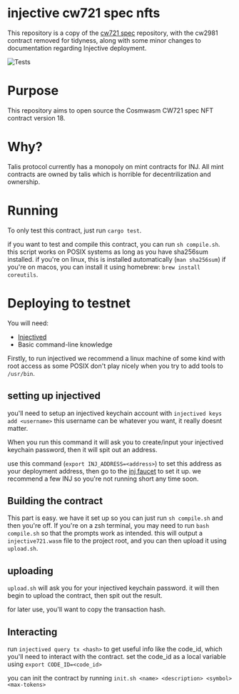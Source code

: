 # injective cw721 spec nfts
This repository is a copy of the [cw721 spec](https://github.com/CosmWasm/cw-nfts) repository, with the cw2981 contract removed for tidyness, along with some minor changes to documentation regarding Injective deployment.

![Tests](https://github.com/morgandri1/injective-cw721/actions/workflows/rust.yml/badge.svg)

# Purpose
This repository aims to open source the Cosmwasm CW721 spec NFT contract version 18. 

# Why?
Talis protocol currently has a monopoly on mint contracts for INJ. All mint contracts are owned by talis which is horrible for decentrilization and ownership. 

# Running
To only test this contract, just run ``cargo test``. 

if you want to test and compile this contract, you can run ``sh compile.sh``. this script works on POSIX systems as long as you have sha256sum installed. if you're on linux, this is installed automatically (``man sha256sum``) if you're on macos, you can install it using homebrew: ``brew install coreutils``.

# Deploying to testnet 
You will need:
- [Injectived](https://docs.injective.network/develop/tools/injectived/install)
- Basic command-line knowledge 

Firstly, to run injectived we recommend a linux machine of some kind with root access as some POSIX don't play nicely when you try to add tools to `/usr/bin`. 

## setting up injectived
you'll need to setup an injectived keychain account with `injectived keys add <username>` this username can be whatever you want, it really doesnt matter.

When you run this command it will ask you to create/input your injectived keychain password, then it will spit out an address.

use this command (`export INJ_ADDRESS=<address>`) to set this address as your deployment address, then go to the [inj faucet](https://faucet.injective.network/) to set it up. we recommend a few INJ so you're not running short any time soon.

## Building the contract
This part is easy. we have it set up so you can just run `sh compile.sh` and then you're off. If you're on a zsh terminal, you may need to run `bash compile.sh` so that the prompts work as intended. this will output a `injective721.wasm` file to the project root, and you can then upload it using `upload.sh`.

## uploading
`upload.sh` will ask you for your injectived keychain password. it will then begin to upload the contract, then spit out the result.

for later use, you'll want to copy the transaction hash.

## Interacting
run `injectived query tx <hash>` to get useful info like the code_id, which you'll need to interact with the contract. set the code_id as a local variable using `export CODE_ID=<code_id>`

you can init the contract by running `init.sh <name> <description> <symbol> <max-tokens>`